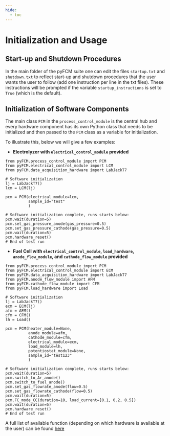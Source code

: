 ```yaml
---
hide:
  - toc
---
```


# Initialization and Usage

## Start-up and Shutdown Procedures

In the main folder of the pyFCM suite one can edit the files `startup.txt` and `shutdown.txt` to reflect start-up and 
shutdown procedures that the user wants the user to follow (add one instruction per line in the txt files). 
These instructions will be prompted if the variable `startup_instructions` is set to `True` (which is the default).

## Initialization of Software Components

The main class `PCM` in the `process_control_module` is the central hub and every hardware component 
has its own Python class that needs to be initialized and then passed to the `PCM` class as a variable for initialization.

To illustrate this, below we will give a few examples:

- **Electrolyzer with `electrical_control_module` provided**
```Python3
from pyFCM.process_control_module import PCM
from pyFCM.electrical_control_module import LCM
from pyFCM.data_acquisition_hardware import LabJackT7

# Software initialization
lj = LabJackT7()
lcm = LCM(lj)

pcm = PCM(electrical_module=lcm,
          sample_id="test"
          )

# Software initialization complete, runs starts below:
pcm.wait(duration=5)
pcm.set_gas_pressure_anode(gas_pressure=0.5)
pcm.set_gas_pressure_cathode(gas_pressure=0.5)
pcm.wait(duration=5)
pcm.hardware_reset()
# End of test run
```

-  **Fuel Cell with `electrical_control_module`, `load_hardware`, `anode_flow_module`, and `cathode_flow_module` provided**
```Python3
from pyFCM.process_control_module import PCM
from pyFCM.electrical_control_module import ECM
from pyFCM.data_acquisition_hardware import LabJackT7
from pyFCM.anode_flow_module import AFM
from pyFCM.cathode_flow_module import CFM
from pyFCM.load_hardware import Load

# Software initialization
lj = LabJackT7()
ecm = ECM(lj)
afm = AFM()
cfm = CFM()
lh = Load()

pcm = PCM(heater_module=None,
          anode_module=afm,
          cathode_module=cfm,
          electrical_module=ecm,
          load_module=lh,
          potentiostat_module=None,
          sample_id="test123"
          )

# Software initialization complete, runs starts below:
pcm.wait(duration=5)
pcm.switch_to_Ar_anode()
pcm.switch_to_fuel_anode()
pcm.set_gas_flowrate_anode(flow=0.5)
pcm.set_gas_flowrate_cathode(flow=0.5)
pcm.wait(duration=5)
pcm.FC_mode_CC(duration=10, load_current=[0.1, 0.2, 0.5])
pcm.wait(duration=5)
pcm.hardware_reset()
# End of test run
```

A full list of available function (depending on which hardware is available at the user) can be found [here](functions.md)